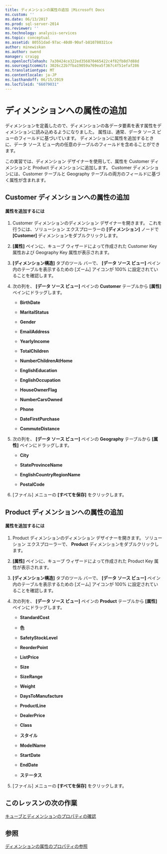 ```yaml
---
title: ディメンションの属性の追加 |Microsoft Docs
ms.custom: ''
ms.date: 06/13/2017
ms.prod: sql-server-2014
ms.reviewer: ''
ms.technology: analysis-services
ms.topic: conceptual
ms.assetid: 80551dad-97ac-40d0-90af-b810780321ce
author: minewiskan
ms.author: owend
manager: craigg
ms.openlocfilehash: 7a30424ce322ed356870465422c4f82fb8d7d88d
ms.sourcegitcommit: 3026c22b7fba19059a769ea5f367c4f51efaf286
ms.translationtype: MT
ms.contentlocale: ja-JP
ms.lasthandoff: 06/15/2019
ms.locfileid: "66079031"
---
```

# <a name="adding-attributes-to-dimensions"></a>ディメンションへの属性の追加
  ディメンションを定義したので、ディメンションの各データ要素を表す属性をディメンションに読み込めるようになりました。 属性は、通常、データ ソース ビューのフィールドに基づいています。 ディメンションに属性を追加するときに、データ ソース ビュー内の任意のテーブルのフィールドを含めることができます。  
  
 この実習では、ディメンション デザイナーを使用して、属性を Customer ディメンションと Product ディメンションに追加します。 Customer ディメンションには、Customer テーブルと Geography テーブルの両方のフィールドに基づく属性が含まれます。  
  
## <a name="adding-attributes-to-the-customer-dimension"></a>Customer ディメンションへの属性の追加  
  
#### <a name="to-add-attributes"></a>属性を追加するには  
  
1.  Customer ディメンションのディメンション デザイナーを開きます。 これを行うには、ソリューション エクスプローラーの **[ディメンション]** ノードで **[Customer]** ディメンションをダブルクリックします。  
  
2.  **[属性]** ペインに、キューブ ウィザードによって作成された Customer Key 属性および Geography Key 属性が表示されます。  
  
3.  **[ディメンション構造]** タブのツール バーで、 **[データ ソース ビュー]** ペイン内のテーブルを表示するための [ズーム] アイコンが 100% に設定されていることを確認します。  
  
4.  次の列を、 **[データ ソース ビュー]** ペインの **Customer** テーブルから **[属性]** ペインにドラッグします。  
  
    -   **BirthDate**  
  
    -   **MaritalStatus**  
  
    -   **Gender**  
  
    -   **EmailAddress**  
  
    -   **YearlyIncome**  
  
    -   **TotalChildren**  
  
    -   **NumberChildrenAtHome**  
  
    -   **EnglishEducation**  
  
    -   **EnglishOccupation**  
  
    -   **HouseOwnerFlag**  
  
    -   **NumberCarsOwned**  
  
    -   **Phone**  
  
    -   **DateFirstPurchase**  
  
    -   **CommuteDistance**  
  
5.  次の列を、 **[データ ソース ビュー]** ペインの **Geography** テーブルから **[属性]** ペインにドラッグします。  
  
    -   **City**  
  
    -   **StateProvinceName**  
  
    -   **EnglishCountryRegionName**  
  
    -   **PostalCode**  
  
6.  [ファイル] メニューの **[すべてを保存]** をクリックします。  
  
## <a name="adding-attributes-to-the-product-dimension"></a>Product ディメンションへの属性の追加  
  
#### <a name="to-add-attributes"></a>属性を追加するには  
  
1.  Product ディメンションのディメンション デザイナーを開きます。 ソリューション エクスプローラーで、 **Product** ディメンションをダブルクリックします。  
  
2.  **[属性]** ペインに、キューブ ウィザードによって作成された Product Key 属性が表示されます。  
  
3.  **[ディメンション構造]** タブのツール バーで、 **[データ ソース ビュー]** ペイン内のテーブルを表示するための [ズーム] アイコンが 100% に設定されていることを確認します。  
  
4.  次の列を、 **[データ ソース ビュー]** ペインの **Product** テーブルから **[属性]** ペインにドラッグします。  
  
    -   **StandardCost**  
  
    -   **色**  
  
    -   **SafetyStockLevel**  
  
    -   **ReorderPoint**  
  
    -   **ListPrice**  
  
    -   **Size**  
  
    -   **SizeRange**  
  
    -   **Weight**  
  
    -   **DaysToManufacture**  
  
    -   **ProductLine**  
  
    -   **DealerPrice**  
  
    -   **Class**  
  
    -   **スタイル**  
  
    -   **ModelName**  
  
    -   **StartDate**  
  
    -   **EndDate**  
  
    -   **ステータス**  
  
5.  [ファイル] メニューの **[すべてを保存]** をクリックします。  
  
## <a name="next-task-in-lesson"></a>このレッスンの次の作業  
 [キューブとディメンションのプロパティの確認](lesson-2-4-reviewing-cube-and-dimension-properties.md)  
  
## <a name="see-also"></a>参照  
 [ディメンションの属性のプロパティの参照](multidimensional-models/dimension-attribute-properties-reference.md)  
  
  
